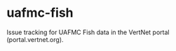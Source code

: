 uafmc-fish
==========

Issue tracking for UAFMC Fish data in the VertNet portal (portal.vertnet.org).
